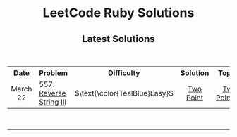 <h1 align="center"><b>LeetCode Ruby Solutions</b></h1>
<h2 align='center' id="latest-solutions"><b>Latest Solutions</b></h2>
</br>
<table>
  <tr>
    <th>Date</th>
    <th>Problem</th>
    <th>Difficulty</th>
    <th>Solution</th>
    <th>Topics</th>
  </tr>
  <tr>
  <td align="center">March 22</td>
  <td>557. <a href="https://leetcode.com/problems/reverse-words-in-a-string-iii/">Reverse String III</a></td>
  <td align="center">$\text{\color{TealBlue}Easy}$</td>
  <td align="center">
       <a href="https://github.com/patisankar/leetcode/blob/main/solutions/string_reverse.rb">Two Point
  </td>
  <td align="center">
      <a href="#two-pointers">Two Pointers</a>
  </td>
</tr>

</table>
</br>
<hr>
